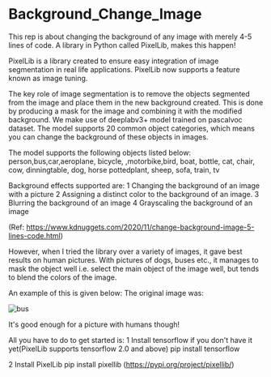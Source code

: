 # Background_Change_Image

This rep is about changing the background of any image with merely 4-5 lines of code. A library in Python called PixelLib, makes this happen! 

PixelLib is a library created to ensure easy integration of image segmentation in real life applications. PixelLib now supports a feature known as image tuning.

The key role of image segmentation is to remove the objects segmented from the image and place them in the new background created. This is done by producing a mask for the image and combining it with the modified background. We make use of deeplabv3+ model trained on pascalvoc dataset. The model supports 20 common object categories, which means you can change the background of these objects in images.

The model supports the following objects listed below:
person,bus,car,aeroplane, bicycle, ,motorbike,bird, boat, bottle,  cat, chair, cow, dinningtable, dog, horse pottedplant, sheep, sofa, train, tv

Background effects supported are:
1 Changing the background of an image with a picture
2 Assigning a distinct color to the background of an image.
3 Blurring the background of an image
4 Grayscaling the background of an image

(Ref: https://www.kdnuggets.com/2020/11/change-background-image-5-lines-code.html)

However, when I tried the library over a variety of images, it gave best results on human pictures. With pictures of dogs, buses etc., it manages to mask the object well i.e. select the main object of the image well, but tends to blend the colors of the image.

An example of this is given below:
The original image was:

![bus](https://user-images.githubusercontent.com/66153946/98776433-ea132080-2414-11eb-8416-c4388c3f63f0.jpg)

It's good enough for a picture with humans though!

All you have to do to get started is:
1 Install tensorflow if you don't have it yet(PixelLib supports tensorflow 2.0 and above)
pip install tensorflow

2 Install PixelLib
pip install pixellib (https://pypi.org/project/pixellib/)


